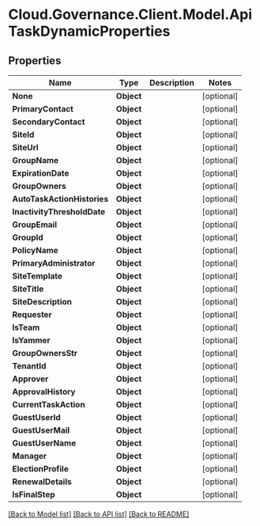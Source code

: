 # Cloud.Governance.Client.Model.ApiTaskDynamicProperties
## Properties

Name | Type | Description | Notes
------------ | ------------- | ------------- | -------------
**None** | **Object** |  | [optional] 
**PrimaryContact** | **Object** |  | [optional] 
**SecondaryContact** | **Object** |  | [optional] 
**SiteId** | **Object** |  | [optional] 
**SiteUrl** | **Object** |  | [optional] 
**GroupName** | **Object** |  | [optional] 
**ExpirationDate** | **Object** |  | [optional] 
**GroupOwners** | **Object** |  | [optional] 
**AutoTaskActionHistories** | **Object** |  | [optional] 
**InactivityThresholdDate** | **Object** |  | [optional] 
**GroupEmail** | **Object** |  | [optional] 
**GroupId** | **Object** |  | [optional] 
**PolicyName** | **Object** |  | [optional] 
**PrimaryAdministrator** | **Object** |  | [optional] 
**SiteTemplate** | **Object** |  | [optional] 
**SiteTitle** | **Object** |  | [optional] 
**SiteDescription** | **Object** |  | [optional] 
**Requester** | **Object** |  | [optional] 
**IsTeam** | **Object** |  | [optional] 
**IsYammer** | **Object** |  | [optional] 
**GroupOwnersStr** | **Object** |  | [optional] 
**TenantId** | **Object** |  | [optional] 
**Approver** | **Object** |  | [optional] 
**ApprovalHistory** | **Object** |  | [optional] 
**CurrentTaskAction** | **Object** |  | [optional] 
**GuestUserId** | **Object** |  | [optional] 
**GuestUserMail** | **Object** |  | [optional] 
**GuestUserName** | **Object** |  | [optional] 
**Manager** | **Object** |  | [optional] 
**ElectionProfile** | **Object** |  | [optional] 
**RenewalDetails** | **Object** |  | [optional] 
**IsFinalStep** | **Object** |  | [optional] 

[[Back to Model list]](../README.md#documentation-for-models) [[Back to API list]](../README.md#documentation-for-api-endpoints) [[Back to README]](../README.md)

